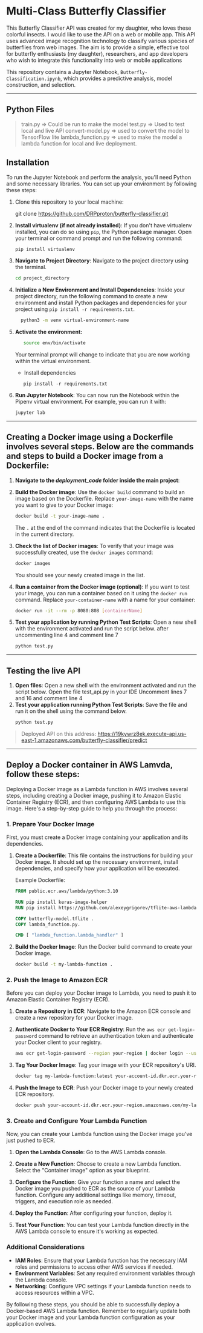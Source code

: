 # Multi-Class Butterfly Classifier

This Butterfly Classifier API was created for my daughter, who loves these colorful insects. I would like to use the API on a web or mobile app. This API uses advanced image recognition technology to classify various species of butterflies from web images. The aim is to provide a simple, effective tool for butterfly enthusiasts (my daughter), researchers, and app developers who wish to integrate this functionality into web or mobile applications

This repository contains a Jupyter Notebook, `Butterfly-Classification.ipynb`, 
which provides a predictive analysis, model construction, and selection. 

<hr />

## Python Files
> train.py => Could be run to make the model
> test.py => Used to test local and live API
> convert-model.py => used to convert the model to TensorFlow lite
> lambda_function.py => used to make the model a lambda function for local and live deployment.

## Installation

To run the Jupyter Notebook and perform the analysis, you'll need Python and some necessary libraries. You can set up your environment by following these steps:

1. Clone this repository to your local machine:

   git clone https://github.com/DRPproton/butterfly-classifier.git

1. **Install virtualenv (if not already installed)**:
   If you don't have virtualenv installed, you can do so using `pip`, the Python package manager. Open your terminal or command prompt and run the following command:

   ```bash
   pip install virtualenv
   ```

2. **Navigate to Project Directory**:
   Navigate to the project directory using the terminal.

   ```bash
   cd project_directory
   ```

3. **Initialize a New Environment and Install Dependencies**:
   Inside your project directory, run the following command to create a new environment and install Python packages and dependencies for your project using `pip install -r requirements.txt`.
   
   ```bash
     python3 -m venv virtual-environment-name
   ```


4. **Activate the environment:**

   ```bash
      source env/bin/activate
   ```
   Your terminal prompt will change to indicate that you are now working within the  virtual environment.

   - Install dependencies
   ```
      pip install -r requirements.txt
   ```

   
6. **Run Jupyter Notebook**:
   You can now run the Notebook within the Pipenv virtual environment. For example, you can run it with:
    
   ```bash
   jupyter lab
   ```


<hr />

## Creating a Docker image using a Dockerfile involves several steps. Below are the commands and steps to build a Docker image from a Dockerfile:

1. **Navigate to the ***deployment_code*** folder inside the main project**:

2. **Build the Docker image**:
   Use the `docker build` command to build an image based on the Dockerfile. Replace `your-image-name` with the name you want to give to your Docker image:

   ```bash
   docker build -t your-image-name .
   ```

   The `.` at the end of the command indicates that the Dockerfile is located in the current directory.

3. **Check the list of Docker images**:
   To verify that your image was successfully created, use the `docker images` command:

   ```bash
   docker images
   ```
   You should see your newly created image in the list.

4. **Run a container from the Docker image (optional)**:
   If you want to test your image, you can run a container based on it using the `docker run` command. Replace `your-container-name` with a name for your container:

   ```bash
   docker run -it --rm -p 8080:808 [containerName]
   ```

5. **Test your application by running Python Test Scripts**:
   Open a new shell with the environment activated and run the script below. after uncommenting line 4 and comment line 7
   ```bash
   python test.py
   ```

<hr />

## Testing the live API
1. **Open files**:
   Open a new shell with the environment activated and run the script below.
   Open the file test_api.py in your IDE
   Uncomment lines 7 and 16 and comment line 4
3. **Test your application running Python Test Scripts**:
   Save the file and run it on the shell using the command below.
   ```bash
   python test.py
   ```
> Deployed API on this address:  https://19kywrz8ek.execute-api.us-east-1.amazonaws.com/butterfly-classifier/predict

<hr />

## Deploy a Docker container in AWS Lamvda, follow these steps:

Deploying a Docker image as a Lambda function in AWS involves several steps, including creating a Docker image, pushing it to Amazon Elastic Container Registry (ECR), and then configuring AWS Lambda to use this image. Here's a step-by-step guide to help you through the process:

### 1. **Prepare Your Docker Image**

First, you must create a Docker image containing your application and its dependencies.

1. **Create a Dockerfile**: This file contains the instructions for building your Docker image. It should set up the necessary environment, install dependencies, and specify how your application will be executed.

   Example Dockerfile:
   ```Dockerfile
   FROM public.ecr.aws/lambda/python:3.10

   RUN pip install keras-image-helper
   RUN pip install https://github.com/alexeygrigorev/tflite-aws-lambda/raw/main/tflite/tflite_runtime-2.14.0-cp310-cp310-linux_x86_64.whl
   
   COPY butterfly-model.tflite .
   COPY lambda_function.py.
   
   CMD [ "lambda_function.lambda_handler" ]
   ```

2. **Build the Docker Image**: Run the Docker build command to create your Docker image.
   ```bash
   docker build -t my-lambda-function .
   ```

### 2. **Push the Image to Amazon ECR**

Before you can deploy your Docker image to Lambda, you need to push it to Amazon Elastic Container Registry (ECR).

1. **Create a Repository in ECR**: Navigate to the Amazon ECR console and create a new repository for your Docker image.

2. **Authenticate Docker to Your ECR Registry**: Run the `aws ecr get-login-password` command to retrieve an authentication token and authenticate your Docker client to your registry.
   ```bash
   aws ecr get-login-password --region your-region | docker login --username AWS --password-stdin your-account-id.dkr.ecr.your-region.amazonaws.com
   ```

3. **Tag Your Docker Image**: Tag your image with your ECR repository's URI.
   ```bash
   docker tag my-lambda-function:latest your-account-id.dkr.ecr.your-region.amazonaws.com/my-lambda-function:latest
   ```

4. **Push the Image to ECR**: Push your Docker image to your newly created ECR repository.
   ```bash
   docker push your-account-id.dkr.ecr.your-region.amazonaws.com/my-lambda-function:latest
   ```

### 3. **Create and Configure Your Lambda Function**

Now, you can create your Lambda function using the Docker image you've just pushed to ECR.

1. **Open the Lambda Console**: Go to the AWS Lambda console.

2. **Create a New Function**: Choose to create a new Lambda function. Select the "Container image" option as your blueprint.

3. **Configure the Function**: Give your function a name and select the Docker image you pushed to ECR as the source of your Lambda function. Configure any additional settings like memory, timeout, triggers, and execution role as needed.

4. **Deploy the Function**: After configuring your function, deploy it.

5. **Test Your Function**: You can test your Lambda function directly in the AWS Lambda console to ensure it's working as expected.

### Additional Considerations

- **IAM Roles**: Ensure that your Lambda function has the necessary IAM roles and permissions to access other AWS services if needed.
- **Environment Variables**: Set any required environment variables through the Lambda console.
- **Networking**: Configure VPC settings if your Lambda function needs to access resources within a VPC.

By following these steps, you should be able to successfully deploy a Docker-based AWS Lambda function. Remember to regularly update both your Docker image and your Lambda function configuration as your application evolves.

